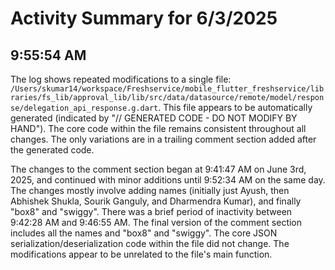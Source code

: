 # Activity Summary for 6/3/2025

## 9:55:54 AM
The log shows repeated modifications to a single file: `/Users/skumar14/workspace/Freshservice/mobile_flutter_freshservice/libraries/fs_lib/approval_lib/lib/src/data/datasource/remote/model/response/delegation_api_response.g.dart`.  This file appears to be automatically generated (indicated by "// GENERATED CODE - DO NOT MODIFY BY HAND"). The core code within the file remains consistent throughout all changes.  The only variations are in a trailing comment section added after the generated code.

The changes to the comment section began at 9:41:47 AM on June 3rd, 2025,  and continued with minor additions until 9:52:34 AM on the same day. The changes mostly involve adding names (initially just Ayush, then Abhishek Shukla, Sourik Ganguly, and Dharmendra Kumar), and finally "box8" and "swiggy".  There was a brief period of inactivity between 9:42:28 AM and 9:46:55 AM.  The final version of the comment section includes all the names and "box8" and "swiggy".  The core JSON serialization/deserialization code within the file did not change.  The modifications appear to be unrelated to the file's main function.
